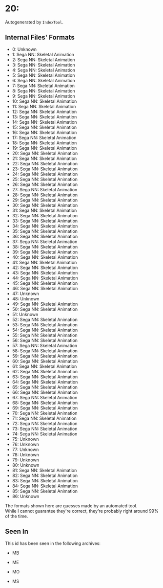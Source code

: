 # 20: 

Autogenerated by `IndexTool`.  



## Internal Files' Formats
- 0: Unknown
- 1: Sega NN: Skeletal Animation
- 2: Sega NN: Skeletal Animation
- 3: Sega NN: Skeletal Animation
- 4: Sega NN: Skeletal Animation
- 5: Sega NN: Skeletal Animation
- 6: Sega NN: Skeletal Animation
- 7: Sega NN: Skeletal Animation
- 8: Sega NN: Skeletal Animation
- 9: Sega NN: Skeletal Animation
- 10: Sega NN: Skeletal Animation
- 11: Sega NN: Skeletal Animation
- 12: Sega NN: Skeletal Animation
- 13: Sega NN: Skeletal Animation
- 14: Sega NN: Skeletal Animation
- 15: Sega NN: Skeletal Animation
- 16: Sega NN: Skeletal Animation
- 17: Sega NN: Skeletal Animation
- 18: Sega NN: Skeletal Animation
- 19: Sega NN: Skeletal Animation
- 20: Sega NN: Skeletal Animation
- 21: Sega NN: Skeletal Animation
- 22: Sega NN: Skeletal Animation
- 23: Sega NN: Skeletal Animation
- 24: Sega NN: Skeletal Animation
- 25: Sega NN: Skeletal Animation
- 26: Sega NN: Skeletal Animation
- 27: Sega NN: Skeletal Animation
- 28: Sega NN: Skeletal Animation
- 29: Sega NN: Skeletal Animation
- 30: Sega NN: Skeletal Animation
- 31: Sega NN: Skeletal Animation
- 32: Sega NN: Skeletal Animation
- 33: Sega NN: Skeletal Animation
- 34: Sega NN: Skeletal Animation
- 35: Sega NN: Skeletal Animation
- 36: Sega NN: Skeletal Animation
- 37: Sega NN: Skeletal Animation
- 38: Sega NN: Skeletal Animation
- 39: Sega NN: Skeletal Animation
- 40: Sega NN: Skeletal Animation
- 41: Sega NN: Skeletal Animation
- 42: Sega NN: Skeletal Animation
- 43: Sega NN: Skeletal Animation
- 44: Sega NN: Skeletal Animation
- 45: Sega NN: Skeletal Animation
- 46: Sega NN: Skeletal Animation
- 47: Unknown
- 48: Unknown
- 49: Sega NN: Skeletal Animation
- 50: Sega NN: Skeletal Animation
- 51: Unknown
- 52: Sega NN: Skeletal Animation
- 53: Sega NN: Skeletal Animation
- 54: Sega NN: Skeletal Animation
- 55: Sega NN: Skeletal Animation
- 56: Sega NN: Skeletal Animation
- 57: Sega NN: Skeletal Animation
- 58: Sega NN: Skeletal Animation
- 59: Sega NN: Skeletal Animation
- 60: Sega NN: Skeletal Animation
- 61: Sega NN: Skeletal Animation
- 62: Sega NN: Skeletal Animation
- 63: Sega NN: Skeletal Animation
- 64: Sega NN: Skeletal Animation
- 65: Sega NN: Skeletal Animation
- 66: Sega NN: Skeletal Animation
- 67: Sega NN: Skeletal Animation
- 68: Sega NN: Skeletal Animation
- 69: Sega NN: Skeletal Animation
- 70: Sega NN: Skeletal Animation
- 71: Sega NN: Skeletal Animation
- 72: Sega NN: Skeletal Animation
- 73: Sega NN: Skeletal Animation
- 74: Sega NN: Skeletal Animation
- 75: Unknown
- 76: Unknown
- 77: Unknown
- 78: Unknown
- 79: Unknown
- 80: Unknown
- 81: Sega NN: Skeletal Animation
- 82: Sega NN: Skeletal Animation
- 83: Sega NN: Skeletal Animation
- 84: Sega NN: Skeletal Animation
- 85: Sega NN: Skeletal Animation
- 86: Unknown

The formats shown here are guesses made by an automated tool.  
While I cannot guarantee they're correct, they're probably right around 99% of the time.

## Seen In

This id has been seen in the following archives:  

- MB  

- ME  

- MO  

- MS  
